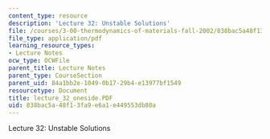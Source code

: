```yaml
---
content_type: resource
description: 'Lecture 32: Unstable Solutions'
file: /courses/3-00-thermodynamics-of-materials-fall-2002/838bac5a48f13fa9e6a1e449553db80a_lecture_32_oneside.PDF
file_type: application/pdf
learning_resource_types:
- Lecture Notes
ocw_type: OCWFile
parent_title: Lecture Notes
parent_type: CourseSection
parent_uid: 84a1bb2e-1049-0b17-29b4-e13977bf1549
resourcetype: Document
title: lecture_32_oneside.PDF
uid: 838bac5a-48f1-3fa9-e6a1-e449553db80a
---
```

Lecture 32: Unstable Solutions

